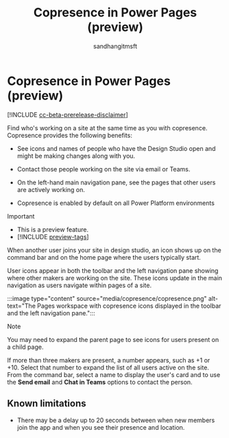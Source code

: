 ﻿---
title: Copresence in Power Pages (preview)
description: Learn about Copresence in Power Pages.
author: sandhangitmsft
ms.topic: conceptual
ms.custom: 
ms.date: 7/10/2023
ms.subservice:
ms.author: sandhan
ms.reviewer: kkendrick
contributors:
    - sandhangitmsft
    - ProfessorKendrick
---

# Copresence in Power Pages (preview)

[!INCLUDE [cc-beta-prerelease-disclaimer](../includes/cc-beta-prerelease-disclaimer.md)] 

Find who's working on a site at the same time as you with copresence. Copresence provides the following benefits:

- See icons and names of people who have the Design Studio open and might be making changes along with you.

- Contact those people working on the site via email or Teams.

- On the left-hand main navigation pane, see the pages that other users are actively working on.

- Copresence is enabled by default on all Power Platform environments

> [!IMPORTANT]
> - This is a preview feature.
> - [!INCLUDE [preview-tags](../includes/cc-preview-features-definition.md)]

When another user joins your site in design studio, an icon shows up on the command bar and on the home page where the users typically start.

User icons appear in both the toolbar and the left navigation pane showing where other makers are working on the site. These icons update in the main navigation as users navigate within pages of a site.

:::image type="content" source="media/copresence/copresence.png" alt-text="The Pages workspace with copresence icons displayed in the toolbar and the left navigation pane.":::

> [!NOTE]
> You may need to expand the parent page to see icons for users present on a child page.

If more than three makers are present, a number appears, such as +1 or +10. Select that number to expand the list of all users active on the site. From the command bar, select a name to display the user's card and to use the **Send email** and **Chat in Teams** options to contact the person.

## Known limitations

- There may be a delay up to 20 seconds between when new members join the app and when you see their presence and location.


